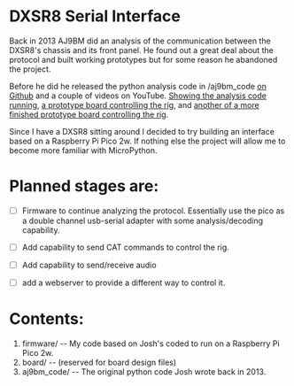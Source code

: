 # DXSR8 Serial Interface

Back in 2013 AJ9BM did an analysis of the communication between the DXSR8's chassis and its front panel. He found out a great deal about the protocol and built working prototypes but for some reason he abandoned the project. 

Before he did he released the python analysis code in /aj9bm_code [on Github](https://github.com/jbm9/dxsr8_serial) and a couple of videos on YouTube. [Showing the analysis code running](https://www.youtube.com/watch?v=cRo2k7FbKFA),  [a prototype board controlling the rig](https://www.youtube.com/watch?v=0eBNIf6Rozc), and [another of a more finished prototype board controlling the rig](https://www.youtube.com/watch?v=aqtLbdCvwj8).

Since I have a DXSR8 sitting around I decided to try building an interface based on a Raspberry Pi Pico 2w. If nothing else the project will allow me to become more familiar with MicroPython.


# Planned stages are:

- [ ] Firmware to continue analyzing the protocol. Essentially use the pico as a double channel usb-serial adapter with some analysis/decoding capability.

- [ ] Add capability to send CAT commands to control the rig.

- [ ] Add capability to send/receive audio

- [ ] add a webserver to provide a different way to control it.


# Contents:

1. firmware/ -- My code based on Josh's coded to run on a Raspberry Pi Pico 2w.
2. board/ -- (reserved for board design files)
3. aj9bm_code/ -- The original python code Josh wrote back in 2013.

